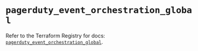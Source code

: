# `pagerduty_event_orchestration_global`

Refer to the Terraform Registry for docs: [`pagerduty_event_orchestration_global`](https://registry.terraform.io/providers/pagerduty/pagerduty/3.15.6/docs/resources/event_orchestration_global).
